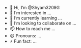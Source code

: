  - 👋 Hi, I’m @Shyam3209G
- 👀 I’m interested in ...
- 🌱 I’m currently learning ...
- 💞️ I’m looking to collaborate on ...
- 📫 How to reach me ...
- 😄 Pronouns: ...
- ⚡ Fun fact: ...

<!---
Shyam3209G/Shyam3209G is a ✨ special ✨ repository because its `README.md` (this file) appears on your GitHub profile.
You can click the Preview link to take a look at your changes.
--->
